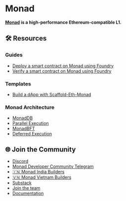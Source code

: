 # Monad

**<a href="https://monad.xyz/" target="_blank">Monad</a> is a high-performance Ethereum-compatible L1.**

## 🛠 Resources

### Guides

- [Deploy a smart contract on Monad using Foundry](https://docs.monad.xyz/getting-started/deploy-smart-contract/foundry)
- [Verify a smart contract on Monad using Foundry](https://docs.monad.xyz/getting-started/verify-smart-contract/foundry)


### Templates
- [Build a dApp with Scaffold-Eth-Monad](https://docs.monad.xyz/guides/scaffold-eth-monad)

### Monad Architecture

- [MonadDB](https://docs.monad.xyz/monad-arch/execution/monaddb)
- [Parallel Execution](https://docs.monad.xyz/monad-arch/execution/parallel-execution)
- [MonadBFT](https://docs.monad.xyz/monad-arch/consensus/monad-bft)
- [Deferred Execution](https://docs.monad.xyz/monad-arch/consensus/deferred-execution)

## 🌐 Join the Community

- [Discord](https://discord.gg/monaddev)
- [Monad Developer Community Telegram](https://t.me/+4_vTrebYUR5hOTk0)
- [🇮🇳 Monad India Builders](https://t.me/+sJ9z4PXvJ-A2YTll)
- [🇻🇳 Monad Vietnam Builders](https://t.me/+2z7g8Gdrp0llYWM1)
- [Substack](https://monadxyz.substack.com/)
- [Join the team](https://jobs.ashbyhq.com/monad.foundation)
- [Documentation](https://docs.monad.xyz)


<!-- TODO: Add Monad Developer events calendar -->
<!-- TODO: Add Developer Related Initiatives -->
